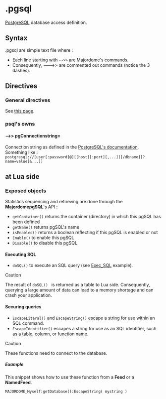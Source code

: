 # .pgsql

[PostgreSQL](https://www.postgresql.org/) database access definition.

## Syntax

.pgsql are simple text file where :
- Each line starting with `-->>` are Majordome's commands.
- Consequently, --->> are commented out commands (notice the 3 dashes).

## Directives

### General directives
See [this page](../Headers%20and%20Shared%20Directives.md#general-directives).

### psql's owns
#### -->> pgConnectionstring=
Connection string as defined in the [PostgreSQL's documentation](https://www.postgresql.org/docs/current/libpq-connect.html#LIBPQ-CONNSTRING).
Something like :<br>
`postgresql://[user[:password]@][[host][:port][,...]][/dbname][?name=value[&...]]`

## at Lua side

### Exposed objects
Statistics sequencing and retrieving are done through the **MajordomepgSQL**'s API :
- `getContainer()` returns the container (directory) in which this pgSQL has been defined
- `getName()` returns pgSQL's name
- `isEnabled()` returns a boolean reflecting if this pgSQL is enabled or not
- `Enable()` to enable this pgSQL
- `Disable()` to disable this pgSQL 

#### Executing SQL
- `doSQL()` to execute an SQL query (see [Exec_SQL](SamplesCode/Exec_SQL) example).

> [!CAUTION]
> The result of `doSQL() ` is returned as a table to Lua side.
> Consequently, querying a large amount of data can lead to a memory shortage
> and can crash your application.

#### Securing queries
- `EscapeLiteral()` and `EscapeString()` escape a string for use within an SQL command.
- `EscapeIdentifier()` escapes a string for use as an SQL identifier, such as a table, column, or function name.

> [!CAUTION]
> These functions need to connect to the database.

##### Example

This snippet shows how to use these function from a **Feed** or a **NamedFeed**.
```
MAJORDOME_Myself:getDatabase():EscapeString( mystring )
```
